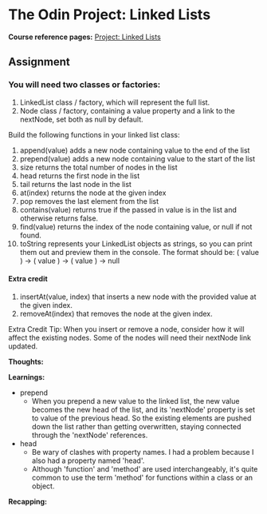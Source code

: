 # The Odin Project: Linked Lists

**Course reference pages:** 
[Project: Linked Lists](https://www.theodinproject.com/lessons/javascript-linked-lists)

## Assignment
### You will need two classes or factories:
1. LinkedList class / factory, which will represent the full list.
2. Node class / factory, containing a value property and a link to the nextNode, set both as null by default.

Build the following functions in your linked list class:

1. append(value) adds a new node containing value to the end of the list
2. prepend(value) adds a new node containing value to the start of the list
3. size returns the total number of nodes in the list
4. head returns the first node in the list
5. tail returns the last node in the list
6. at(index) returns the node at the given index
7. pop removes the last element from the list
8. contains(value) returns true if the passed in value is in the list and otherwise returns false.
9. find(value) returns the index of the node containing value, or null if not found.
10. toString represents your LinkedList objects as strings, so you can print them out and preview them in the console. The format should be: ( value ) -> ( value ) -> ( value ) -> null

#### Extra credit
1. insertAt(value, index) that inserts a new node with the provided value at the given index.
2. removeAt(index) that removes the node at the given index.

Extra Credit Tip: When you insert or remove a node, consider how it will affect the existing nodes. Some of the nodes will need their nextNode link updated.

**Thoughts:**

**Learnings:**
- prepend
  - When you prepend a new value to the linked list, the new value becomes the new head of the list, and its 'nextNode' property is set to value of the previous head. So the existing elements are pushed down the list rather than getting overwritten, staying connected through the 'nextNode' references.
- head
  - Be wary of clashes with property names. I had a problem because I also had a property named 'head'.
  - Although 'function' and 'method' are used interchangeably, it's quite common to use the term 'method' for functions within a class or an object.

**Recapping:**

